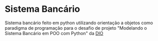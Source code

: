 # Sistema Bancário

Sistema bancário feito em python utilizando orientação a objetos como paradigma de programação para o desafio de projeto "Modelando o Sistema Bancário em POO com Python" da [DIO](https://www.dio.me/)